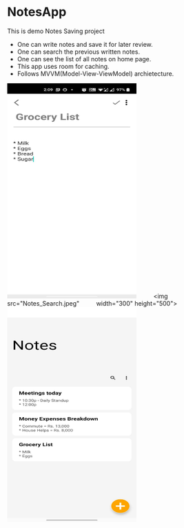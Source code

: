 # NotesApp

This is demo Notes Saving project

* One can write notes and save it for later review.
* One can search the previous written notes.
* One can see the list of all notes on home page.
* This app uses room for caching.
* Follows MVVM(Model-View-ViewModel) archietecture.

<img src="Notes.jpeg"  width="300" height="500"> &nbsp;&nbsp;&nbsp;&nbsp;&nbsp;&nbsp;&nbsp;&nbsp; <img src="Notes_Search.jpeg" &nbsp;&nbsp;&nbsp;&nbsp;&nbsp;&nbsp;&nbsp;&nbsp; width="300" height="500">       <img src="home_screen.jpeg"  width="300" height="500">


